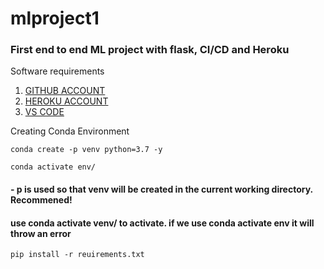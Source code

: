 # mlproject1
### First end to end ML project with flask, CI/CD and Heroku 

Software requirements
1. [GITHUB ACCOUNT](https://github.com/)
2. [HEROKU ACCOUNT](https://dashboard.heroku.com/apps)
3. [VS CODE](https://dashboard.heroku.com/apps)

Creating Conda Environment
```
conda create -p venv python=3.7 -y
```
```
conda activate env/
```

#### - p is used so that venv will be created in the current working directory. Recommened!
#### use conda activate venv/ to activate. if we use conda activate env it will throw an error

```
pip install -r reuirements.txt
```